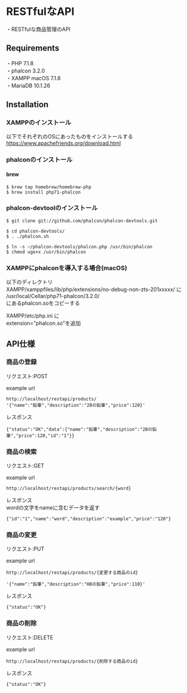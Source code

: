 # RESTfulなAPI

・RESTfulな商品管理のAPI

## Requirements


・PHP      7.1.8  
・phalcon  3.2.0  
・XAMPP    macOS 7.1.8  
・MariaDB  10.1.26  


## Installation
### XAMPPのインストール
以下でそれぞれのOSにあったものをインストールする  
https://www.apachefriends.org/download.html  

### phalconのインストール

#### brew  


    $ brew tap homebrew/homebrew-php  
    $ brew install php71-phalcon  


### phalcon-devtoolのインストール


    $ git clone git://github.com/phalcon/phalcon-devtools.git  

    $ cd phalcon-devtools/  
    $ . ./phalcon.sh  

    $ ln -s ~/phalcon-devtools/phalcon.php /usr/bin/phalcon  
    $ chmod ugo+x /usr/bin/phalcon  


### XAMPPにphalconを導入する場合(macOS)

以下のディレクトリ  
XAMPP/xamppfiles/lib/php/extensions/no-debug-non-zts-201xxxxx/ に  
/usr/local/Cellar/php71-phalcon/3.2.0/  
にあるphalcon.soをコピーする  

XAMPP/etc/php.ini に  
extension="phalcon.so"を追加  


## API仕様

### 商品の登録
リクエスト:POST  

example url  

    http://localhost/restapi/products/  
    '{"name":"鉛筆","description":"2Bの鉛筆","price":120}'  

レスポンス  

    {"status":"OK","data":{"name":"鉛筆","description":"2Bの鉛筆","price":120,"id":"1"}}  


### 商品の検索
リクエスト:GET  

example url  

    http://localhost/restapi/products/search/{word}  

レスポンス  
wordの文字をnameに含むデータを返す  

    {"id":"1","name":"word","description":"example","price":"120"}  


### 商品の変更
リクエスト:PUT  

example url  

    http://localhost/restapi/products/{変更する商品のid}  

    '{"name":"鉛筆","description":"HBの鉛筆","price":110}'  

レスポンス  

    {"status":"OK"}  


### 商品の削除
リクエスト:DELETE  

example url  

    http://localhost/restapi/products/{削除する商品のid}  

レスポンス  

    {"status":"OK"}  
